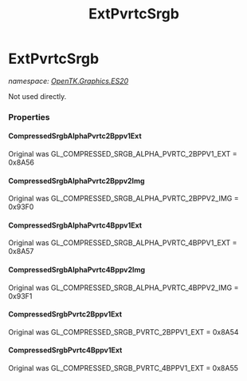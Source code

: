 ﻿---
title: ExtPvrtcSrgb
---

# ExtPvrtcSrgb
_namespace: [OpenTK.Graphics.ES20](N-OpenTK.Graphics.ES20.html)_

Not used directly.



### Properties

#### CompressedSrgbAlphaPvrtc2Bppv1Ext
Original was GL_COMPRESSED_SRGB_ALPHA_PVRTC_2BPPV1_EXT = 0x8A56
#### CompressedSrgbAlphaPvrtc2Bppv2Img
Original was GL_COMPRESSED_SRGB_ALPHA_PVRTC_2BPPV2_IMG = 0x93F0
#### CompressedSrgbAlphaPvrtc4Bppv1Ext
Original was GL_COMPRESSED_SRGB_ALPHA_PVRTC_4BPPV1_EXT = 0x8A57
#### CompressedSrgbAlphaPvrtc4Bppv2Img
Original was GL_COMPRESSED_SRGB_ALPHA_PVRTC_4BPPV2_IMG = 0x93F1
#### CompressedSrgbPvrtc2Bppv1Ext
Original was GL_COMPRESSED_SRGB_PVRTC_2BPPV1_EXT = 0x8A54
#### CompressedSrgbPvrtc4Bppv1Ext
Original was GL_COMPRESSED_SRGB_PVRTC_4BPPV1_EXT = 0x8A55

